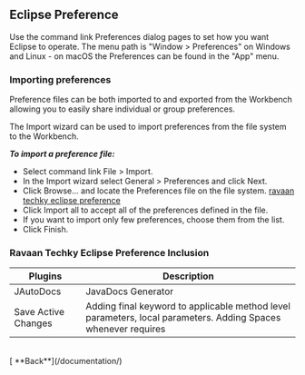 ## Eclipse Preference

Use the command link Preferences dialog pages to set how you want Eclipse to operate. The menu path is "Window > Preferences" on Windows and Linux - on macOS the Preferences can be found in the "App" menu.

### Importing preferences

Preference files can be both imported to and exported from the Workbench allowing you to easily share individual or group preferences.

The Import wizard can be used to import preferences from the file system to the Workbench.

**_To import a preference file:_**

- Select command link File > Import.
- In the Import wizard select General > Preferences and click Next.
- Click Browse... and locate the Preferences file on the file system. [ravaan techky eclipse preference <i class="fa fa-file"></i>](ravaan-techky-preference.epf)
- Click Import all to accept all of the preferences defined in the file.
- If you want to import only few preferences, choose them from the list.
- Click Finish.


### Ravaan Techky Eclipse Preference Inclusion

| Plugins | Description |
| ---- | ---- |
| JAutoDocs | JavaDocs Generator |
| Save Active Changes | Adding final keyword to applicable method level parameters, local parameters. Adding Spaces whenever requires |

<br/>
[<i class="fa fa-arrow-left"></i> **Back**](/documentation/)
